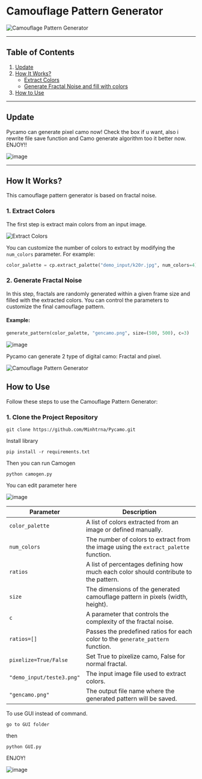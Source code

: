 # Camouflage Pattern Generator

![Camouflage Pattern Generator](https://github.com/user-attachments/assets/fc3c84c4-ce5c-4c6e-8883-b49da995d693)

---

## Table of Contents
1. [Update](#update)  
2. [How It Works?](#how-it-works)  
   - [Extract Colors](#extract-colors)  
   - [Generate Fractal Noise and fill with colors](#generate-fractal-noise)  
3. [How to Use](#how-to-use)

---

## Update

Pycamo can generate pixel camo now! Check the box if u want, also i rewrite file save function and Camo generate algorithm too it better now. ENJOY!!

![image](https://github.com/user-attachments/assets/92b92b3f-5e3c-4bb0-a6df-daa1b24615e5)


---

## How It Works?

This camouflage pattern generator is based on fractal noise.

### 1. Extract Colors

The first step is extract main colors from an input image.

![Extract Colors](https://github.com/user-attachments/assets/5c20d5a4-dee0-44fa-b9ec-ee092a0c42e1)

You can customize the number of colors to extract by modifying the `num_colors` parameter. For example:

```python
color_palette = cp.extract_palette("demo_input/k20r.jpg", num_colors=4)  # Extract 4 main colors
```

### 2. Generate Fractal Noise

In this step, fractals are randomly generated within a given frame size and filled with the extracted colors. You can control the parameters to customize the final camouflage pattern.

#### Example:
```python
generate_pattern(color_palette, "gencamo.png", size=(500, 500), c=3)
```

![image](https://github.com/user-attachments/assets/145a31ce-73c7-49dc-9cf3-edf13d90b646)

Pycamo can generate 2 type of digital camo: Fractal and pixel.

![Camouflage Pattern Generator](https://github.com/user-attachments/assets/5b31e80c-5f0b-4117-91ff-eef7f15abc37)


## How to Use

Follow these steps to use the Camouflage Pattern Generator:

### 1. Clone the Project Repository

```
git clone https://github.com/Minhtrna/Pycamo.git
```

Install library

```
pip install -r requirements.txt
```

Then you can run Camogen 

```
python camogen.py
```

You can edit parameter here 

![image](https://github.com/user-attachments/assets/abfb72ed-600a-47f5-bd3e-28d097804849)


| **Parameter**       | **Description**                                                                 |
|----------------------|---------------------------------------------------------------------------------|
| `color_palette`      | A list of colors extracted from an image or defined manually.                  |
| `num_colors`         | The number of colors to extract from the image using the `extract_palette` function. |
| `ratios`             | A list of percentages defining how much each color should contribute to the pattern. |
| `size`               | The dimensions of the generated camouflage pattern in pixels (width, height).  |
| `c`                  | A parameter that controls the complexity of the fractal noise.                 |
| `ratios=[]`      | Passes the predefined ratios for each color to the `generate_pattern` function. |
| `pixelize=True/False`  | Set True to pixelize camo, False for normal fractal. |
| `"demo_input/teste3.png"` | The input image file used to extract colors.                                 |
| `"gencamo.png"`      | The output file name where the generated pattern will be saved.                 |



To use GUI instead of command. 

```
go to GUI folder
```

then 

```
python GUI.py
```

ENJOY!

![image](https://github.com/user-attachments/assets/92b92b3f-5e3c-4bb0-a6df-daa1b24615e5)






